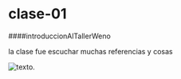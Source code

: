 # clase-01

####introduccionAlTallerWeno

la clase fue escuchar muchas referencias y cosas

![texto](./apuntes.jpg).
